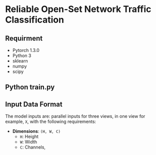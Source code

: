 # Reliable Open-Set Network Traffic Classification

## Requirment
- Pytorch 1.3.0
- Python 3
- sklearn
- numpy
- scipy


## Python train.py

## Input Data Format
The model inputs are: parallel inputs for three views, in one view for example, `X`, with the following requirements:
- **Dimensions**: `(H, W, C)`
  - `H`: Height
  - `W`: Width
  - `C`: Channels, 

